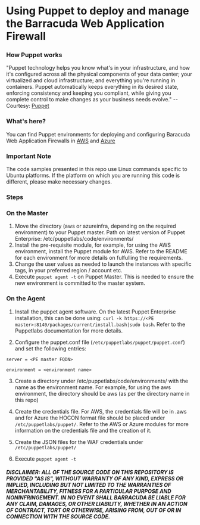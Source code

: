 # Using Puppet to deploy and manage the Barracuda Web Application Firewall

### How Puppet works

"Puppet technology helps you know what's in your infrastructure, and how it's configured across all the physical components of your data center; your virtualized and cloud infrastructure; and everything you're running in containers. Puppet automatically keeps everything in its desired state, enforcing consistency and keeping you compliant, while giving you complete control to make changes as your business needs evolve." -- Courtesy: [Puppet](https://puppet.com/products)

### What's here?

You can find Puppet environments for deploying and configuring Baracuda Web Application Firewalls in [AWS](https://github.com/barracudanetworks/waf-automation/tree/master/waf-puppet/aws) and [Azure](https://github.com/barracudanetworks/waf-automation/tree/master/waf-puppet/azureinfra)
### Important Note
The code samples presented in this repo use Linux commands specific to Ubuntu platforms. If the platform on which you are running this code is different, please make necessary changes.

### Steps
### **On the Master**
1. Move the directory (aws or azureinfra, depending on the required environment) to your Puppet master. Path on latest version of Puppet Enterprise: /etc/puppetlabs/code/environments/ 
2. Install the pre-requisite module, for example, for using the AWS environment, install the Puppet module for AWS. Refer to the README for each environment for more details on fulfulling the requirements.
3. Change the user values as needed to launch the instances with specific tags, in your preferred region / account etc.
4. Execute `puppet agent -t` on Puppet Master. This is needed to ensure the new environment is committed to the master system.

### **On the Agent**
1. Install the puppet agent software. On the latest Puppet Enterprise installation, this can be done using: `curl -k https://<PE master>:8140/packages/current/install.bash|sudo bash`. Refer to the Puppetlabs documentation for more details.

2. Configure the puppet.conf file (`/etc/puppetlabs/puppet/puppet.conf`) and set the following entries:

`server = <PE master FQDN>`

`environment = <environment name>`

3. Create a directory under /etc/puppetlabs/code/environments/ with the name as the environment name. For example, for using the aws environment, the directory should be aws (as per the directory name in this repo)

4. Create the credentials file. For AWS, the credentials file will be in .aws and for Azure the HOCON format file should be placed under `/etc/puppetlabs/puppet/`. Refer to the AWS or Azure modules for more information on the credentials file and the creation of it.

5. Create the JSON files for the WAF credentials under `/etc/puppetlabs/puppet/`

6. Execute `puppet agent -t`

##### DISCLAIMER: ALL OF THE SOURCE CODE ON THIS REPOSITORY IS PROVIDED "AS IS", WITHOUT WARRANTY OF ANY KIND, EXPRESS OR IMPLIED, INCLUDING BUT NOT LIMITED TO THE WARRANTIES OF MERCHANTABILITY, FITNESS FOR A PARTICULAR PURPOSE AND NONINFRINGEMENT. IN NO EVENT SHALL BARRACUDA BE LIABLE FOR ANY CLAIM, DAMAGES, OR OTHER LIABILITY, WHETHER IN AN ACTION OF CONTRACT, TORT OR OTHERWISE, ARISING FROM, OUT OF OR IN CONNECTION WITH THE SOURCE CODE. ##### 
